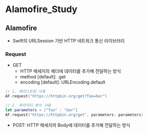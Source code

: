 # Alamofire_Study

## Alamofire
- Swift의 URLSession 기반 HTTP 네트워크 통신 라이브러리

### Request
- GET
  - HTTP 메세지의 헤더에 데이터를 추가해 전달하는 방식
  - method [default]: .get 
  - encoding [default]: URLEncoding.default
```swift
// 1. 쿼리스트링 사용
AF.request("https://httpbin.org/get?foo=bar")

// 2. 파라미터 변수 사용
let parameters = ["foo" : "bar"]
AF.request("https://httpbin.org/get", parameters: parameters)
```
- POST: HTTP 메세지의 Body에 데이터를 추가해 전달하는 방식
